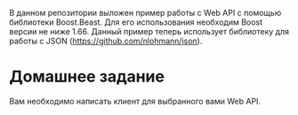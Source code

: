 В данном репозитории выложен пример работы с Web API с помощью библиотеки Boost.Beast. Для его использования необходим Boost версии не ниже 1.66.
Данный пример теперь использует библиотеку для работы с JSON (https://github.com/nlohmann/json).

Домашнее задание
================

Вам необходимо написать клиент для выбранного вами Web API.
